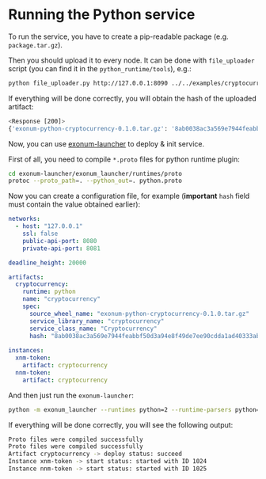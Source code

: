 # Running the Python service

To run the service, you have to create a pip-readable package (e.g. `package.tar.gz`).

Then you should upload it to every node. It can be done with `file_uploader` script
(you can find it in the `python_runtime/tools`), e.g.:

```sh
python file_uploader.py http://127.0.0.1:8090 ../../examples/cryptocurrency/dist/exonum-python-cryptocurrency-0.1.0.tar.gz
```

If everything will be done correctly, you will obtain the hash of the uploaded artifact:

```sh
<Response [200]>
{'exonum-python-cryptocurrency-0.1.0.tar.gz': '8ab0038ac3a569e7944feabbf50d3a94e8f49de7ee90cdda1ad40333ab8feb7b'}
```

Now, you can use [exonum-launcher](https://github.com/popzxc/exonum-launcher) to deploy & init service.

First of all, you need to compile `*.proto` files for python runtime plugin:

```sh
cd exonum-launcher/exonum_launcher/runtimes/proto
protoc --proto_path=. --python_out=. python.proto
```

Now you can create a configuration file, for example
(**important** `hash` field must contain the value obtained earlier):

```yaml
networks:
  - host: "127.0.0.1"
    ssl: false
    public-api-port: 8080
    private-api-port: 8081

deadline_height: 20000

artifacts:
  cryptocurrency:
    runtime: python
    name: "cryptocurrency"
    spec:
      source_wheel_name: "exonum-python-cryptocurrency-0.1.0.tar.gz"
      service_library_name: "cryptocurrency"
      service_class_name: "Cryptocurrency"
      hash: "8ab0038ac3a569e7944feabbf50d3a94e8f49de7ee90cdda1ad40333ab8feb7b"
  
instances:
  xnm-token:
    artifact: cryptocurrency
  nnm-token:
    artifact: cryptocurrency
```

And then just run the `exonum-launcher`:

```sh
python -m exonum_launcher --runtimes python=2 --runtime-parsers python=exonum_launcher.runtimes.python.PythonSpecLoader -i sample.yml
```

If everything will be done correctly, you will see the following output:

```sh
Proto files were compiled successfully
Proto files were compiled successfully
Artifact cryptocurrency -> deploy status: succeed
Instance xnm-token -> start status: started with ID 1024
Instance nnm-token -> start status: started with ID 1025
```
